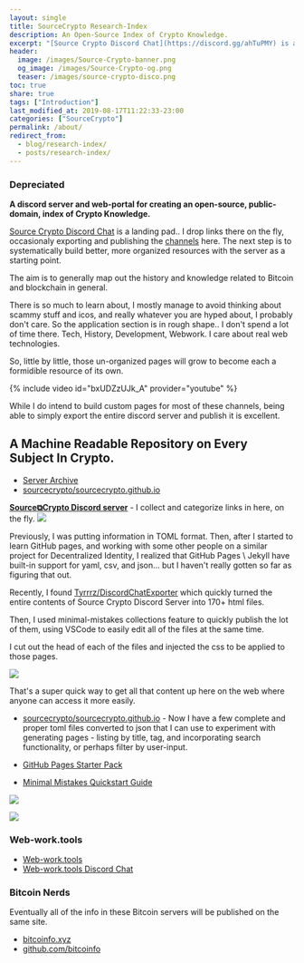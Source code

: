 ```yaml
---
layout: single
title: SourceCrypto Research-Index
description: An Open-Source Index of Crypto Knowledge.
excerpt: "[Source Crypto Discord Chat](https://discord.gg/ahTuPMY) is a landing pad.. I drop links there on the fly, occasionaly exporting and publishing the [channels](/archive/) here. The next step is to systematically build better, more organized resources with the server as a starting point."
header:
  image: /images/Source-Crypto-banner.png
  og_image: /images/Source-Crypto-og.png
  teaser: /images/source-crypto-disco.png
toc: true
share: true
tags: ["Introduction"]
last_modified_at: 2019-08-17T11:22:33-23:00
categories: ["SourceCrypto"]
permalink: /about/
redirect_from:
  - blog/research-index/
  - posts/research-index/
---
```


### Depreciated

**A discord server and web-portal for creating an open-source, public-domain, index of Crypto Knowledge.**

[Source Crypto Discord Chat](https://discord.gg/ahTuPMY) is a landing pad.. I drop links there on the fly, occasionaly exporting and publishing the [channels](/archive/) here. The next step is to systematically build better, more organized resources with the server as a starting point.

The aim is to generally map out the history and knowledge related to Bitcoin and blockchain in general.

There is so much to learn about, I mostly manage to avoid thinking about scammy stuff and icos, and really whatever you are hyped about, I probably don't care. So the application section is in rough shape.. I don't spend a lot of time there. Tech, History, Development, Webwork. I care about real web technologies.

So, little by little, those un-organized pages will grow to become each a formidible resource of its own.

{% include video id="bxUDZzUJk_A" provider="youtube" %}


While I do intend to build custom pages for most of these channels, being able to simply export the entire discord server and publish it is excellent.


## A Machine Readable Repository on Every Subject In Crypto.

* [Server Archive](https://SourceCrypto.pub/archive/)
* [sourcecrypto/sourcecrypto.github.io](https://github.com/sourcecrypto/sourcecrypto.github.io)


[**Source⧉Crypto Discord server**](https://discord.gg/ahTuPMY) - I collect and categorize links in here, on the fly.
![](https://i.imgur.com/hLOk7yL.png)

Previously, I was putting information in TOML format. Then, after I started to learn GitHub pages, and working with some other people on a similar project for Decentralized Identity, I realized that GitHub Pages \ Jekyll have built-in support for yaml, csv, and json... but I haven't really gotten so far as figuring that out. 

Recently, I found [Tyrrrz/DiscordChatExporter](https://github.com/Tyrrrz/DiscordChatExporter/) which quickly turned the entire contents of Source Crypto Discord Server into 170+ html files. 

Then, I used minimal-mistakes collections feature to quickly publish the lot of them, using VSCode to easily edit all of the files at the same time. 

I cut out the head of each of the files and injected the css to be applied to those pages.

[![](https://imgur.com/zLF17fAl.png)](https://imgur.com/zLF17fA.png)

That's a super quick way to get all that content up here on the web where anyone can access it more easily.

* [sourcecrypto/sourcecrypto.github.io](https://github.com/sourcecrypto/sourcecrypto.github.io) -  Now I have a few complete and proper toml files converted to json that I can use to experiment with generating pages - listing by title, tag, and incorporating search functionality, or perhaps filter by user-input.

* [GitHub Pages Starter Pack](https://web-work.tools/gh-pages-starter-pack/)
* [Minimal Mistakes Quickstart Guide](https://mmistakes.github.io/minimal-mistakes/docs/quick-start-guide/)

![](https://i.imgur.com/pYydLx7.png)

[![](https://SourceCrypto.pub/images/interlinked.png)](https://discord.gg/ahTuPMY)

### Web-work.tools

* [Web-work.tools](https://web-work.tools)
* [Web-work.tools Discord Chat](https://discord.gg/29mZwPQ)

### Bitcoin Nerds

Eventually all of the info in these Bitcoin servers will be published on the same site.

* [bitcoinfo.xyz](https://bitcoinfo.xyz/)
* [github.com/bitcoinfo](https://github.com/bitcoinfo/)
